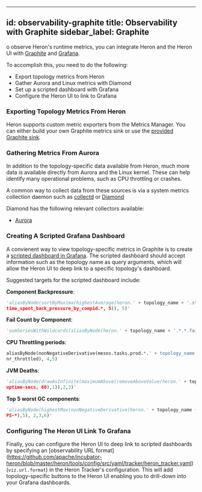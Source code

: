 <!--
    Licensed to the Apache Software Foundation (ASF) under one
    or more contributor license agreements.  See the NOTICE file
    distributed with this work for additional information
    regarding copyright ownership.  The ASF licenses this file
    to you under the Apache License, Version 2.0 (the
    "License"); you may not use this file except in compliance
    with the License.  You may obtain a copy of the License at

      http://www.apache.org/licenses/LICENSE-2.0

    Unless required by applicable law or agreed to in writing,
    software distributed under the License is distributed on an
    "AS IS" BASIS, WITHOUT WARRANTIES OR CONDITIONS OF ANY
    KIND, either express or implied.  See the License for the
    specific language governing permissions and limitations
    under the License.
-->
---
id: observability-graphite
title: Observability with Graphite
sidebar_label:  Graphite
---

o observe Heron's runtime metrics, you can integrate Heron and the Heron UI with
[Graphite](http://graphite.readthedocs.io/en/latest/overview.html) and
[Grafana](http://grafana.org/).

To accomplish this, you need to do the following:

* Export topology metrics from Heron
* Gather Aurora and Linux metrics with Diamond
* Set up a scripted dashboard with Grafana
* Configure the Heron UI to link to Grafana

### Exporting Topology Metrics From Heron

Heron supports custom metric exporters from the Metrics Manager. You can either build your own Graphite metrics sink or use the [provided Graphite sink](extending-heron-metric-sink).

### Gathering Metrics From Aurora

In addition to the topology-specific data available from Heron, much more data is available directly
from Aurora and the Linux kernel. These can help identify many operational problems, such as
CPU throttling or crashes.

A common way to collect data from these sources is via a system metrics collection daemon such as
[collectd](https://collectd.org/) or [Diamond](https://github.com/python-diamond/Diamond)

Diamond has the following relevant collectors available:

* [Aurora](https://github.com/python-diamond/Diamond/tree/master/src/collectors/aurora)


### Creating A Scripted Grafana Dashboard

A convienent way to view topology-specific metrics in Graphite is to create a
[scripted dashboard in Grafana](http://docs.grafana.org/reference/scripting/). The scripted
dashboard should accept information such as the topology name as query arguments, which will allow
the Heron UI to deep link to a specific topology's dashboard.

Suggested targets for the scripted dashboard include:

**Component Backpressure**:

```python
'aliasByNode(sortByMaxima(highestAverage(heron.' + topology_name + '.stmgr.stmgr-*.
time_spent_back_pressure_by_compid.*, 5)), 5)'
```

**Fail Count by Component**:

```python
'sumSeriesWithWildcards(aliasByNode(heron.' + topology_name + '.*.*.fail-count.default,2),3)'`
```

**CPU Throttling periods**:

```python
aliasByNode(nonNegativeDerivative(mesos.tasks.prod.*.' + topology_name + '.*.cpu.
nr_throttled), 4,5)
```

**JVM Deaths**:

```python
'aliasByNode(drawAsInfinite(maximumAbove(removeAboveValue(heron.' + topology_name + '.*.*.jvm.
uptime-secs, 60),1)),2,3)'
```

**Top 5 worst GC components**:

```python
'aliasByNode(highestMax(nonNegativeDerivative(heron.' + topology_name + '.*.*.jvm.gc-time-ms.
PS-*),5), 2,3,6)'
```

### Configuring The Heron UI Link To Grafana

Finally, you can configure the Heron UI to deep link to scripted dashboards by specifying an
[observability URL format]
(https://github.com/apache/incubator-heron/blob/master/heron/tools/config/src/yaml/tracker/heron_tracker.yaml)
(`viz.url.format`) in the Heron Tracker's configuration. This will add topology-specific buttons to
the Heron UI enabling you to drill-down into your Grafana dashboards.
